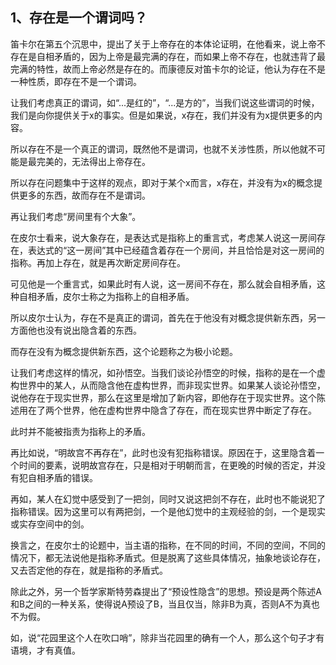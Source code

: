 <h2>1、存在是一个谓词吗？</h2><p data-pid="0jHGMl_h">笛卡尔在第五个沉思中，提出了关于上帝存在的本体论证明，在他看来，说上帝不存在是自相矛盾的，因为上帝是最完满的存在，而如果上帝不存在，也就违背了最完满的特性，故而上帝必然是存在的。而康德反对笛卡尔的论证，他认为存在不是一种性质，即存在不是一个谓词。</p><p data-pid="lSDjnZuI">让我们考虑真正的谓词，如“...是红的”，“...是方的”，当我们说这些谓词的时候，我们是向你提供关于x的事实。但是如果说，x存在，我们并没有为x提供更多的内容。</p><p data-pid="LwhC_hJL">所以存在不是一个真正的谓词，既然他不是谓词，也就不关涉性质，所以他就不可能是最完美的，无法得出上帝存在。</p><p data-pid="q_UAIaGh">所以存在问题集中于这样的观点，即对于某个x而言，x存在，并没有为x的概念提供更多的东西，故而存在不是谓词。</p><p data-pid="raAX24hT">再让我们考虑“房间里有个大象”。</p><p data-pid="aKePzRGx">在皮尔士看来，说大象存在，是表达式是指称上的重言式，考虑某人说这一房间存在，表达式的“这一房间”其中已经蕴含着存在一个房间，并且恰恰是对这一房间的指称。再加上存在，就是再次断定房间存在。</p><p data-pid="F1TgT3jU">可见他是一个重言式，如果此时有人说，这一房间不存在，那么就会自相矛盾，这种自相矛盾，皮尔士称之为指称上的自相矛盾。</p><p data-pid="ilYxznF6">所以皮尔士认为，存在不是真正的谓词，首先在于他没有对概念提供新东西，另一方面他也没有说出隐含着的东西。</p><p data-pid="JHVaAZK0">而存在没有为概念提供新东西，这个论题称之为极小论题。</p><p data-pid="09TvtV7U">让我们考虑这样的情况，如孙悟空。当我们谈论孙悟空的时候，指称的是在一个虚构世界中的某人，从而隐含他在虚构世界，而非现实世界。如果某人谈论孙悟空，说他存在于现实世界，那么在这里是增加了新内容，即他存在于现实世界。这个陈述用在了两个世界，他在虚构世界中隐含了存在，而在现实世界中断定了存在。</p><p data-pid="CBX7f_og">此时并不能被指责为指称上的矛盾。</p><p data-pid="a4EBvC3t">再比如说，“明故宫不再存在”，此时也没有犯指称错误。原因在于，这里隐含着一个时间的要素，说明故宫存在，只是相对于明朝而言，在更晚的时候的否定，并没有犯自相矛盾的错误。</p><p data-pid="mh6FoA7S">再如，某人在幻觉中感受到了一把剑，同时又说这把剑不存在，此时也不能说犯了指称错误。因为这里可以有两把剑，一个是他幻觉中的主观经验的剑，一个是现实或实存空间中的剑。</p><p data-pid="HuGDDrgP">换言之，在皮尔士的论题中，当主语的指称，在不同的时间，不同的空间，不同的情况下，都无法说他是指称矛盾式。但是脱离了这些具体情况，抽象地谈论存在，又去否定他的存在，就是指称的矛盾式。</p><p data-pid="mPMhI4WK">除此之外，另一个哲学家斯特劳森提出了“预设性隐含”的思想。预设是两个陈述A和B之间的一种关系，使得说A预设了B，当且仅当，除非B为真，否则A不为真也不为假。</p><p data-pid="Sq_dCPDG">如，说“花园里这个人在吹口哨”，除非当花园里的确有一个人，那么这个句子才有语境，才有真值。</p><p></p>